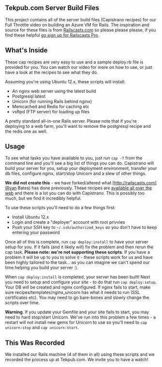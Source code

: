 ## Tekpub.com Server Build Files

This project contains all of the server build files (Capistrano recipes) for our Full Throttle video on building an Azure VM for Rails. The inspiration and source for these files is from [Railscasts.com](http://railscasts.com/episodes/337-capistrano-recipes) so please please please, if you find these helpful [go sign up for Railscasts Pro](http://railscasts.com/pro).

## What's Inside

These cap recipes are very easy to use and a sample deploy.rb file is provided for you. You can watch our video for more on how to use, or just have a look at the recipes to see what they do.

Assuming you're using Ubuntu 12.x, these scripts will install:

 * An nginx web server using the latest build
 * Postgresql latest
 * Unicorn (for running Rails behind nginx)
 * Memcached and Redis for caching etc
 * vsftpd (FTP server) for loading up files

A pretty standard all-in-one Rails server. Please note that if you're deploying to a web farm, you'll want to remove the postgresql recipe and the redis one as well.

## Usage

To see what tasks you have available to you, just run `cap -T` from the command line and you'll see a big list of things you can do. Capistrano will build your server for you, setup your deployment environment, transfer your db files, configure nginx, start/stop Unicorn and a slew of other things.

**We did not create this** - we have forked/altered what [http://railscasts.com](Ryan Bates) has done previously. These recipes are [available all over the web](http://viget.com/extend/building-an-environment-from-scratch-with-capistrano-2) and there is a lot you can do with Capistrano. This is possibly too much, but we find it incredibly helpful.

To use these scripts you'll need to do a few things first:

 * Install Ubuntu 12.x
 * Login and create a "deployer" account with root privvies
 * Push your SSH key to `~/.ssh/authorized_keys` so you don't have to keep entering your password

Once all of this is complete, run `cap deploy:install` to have your server setup for you. If it fails (and it likely will) fix the problem and then rerun the cap task. **Please note: we're not supporting these scripts**. If you have a problem it will be up to you to solve it - these scripts work for us and have been highly tailored to the task... as you can imagine we can't spend our time helping you build your server :).

When `cap deploy:install` is completed, your server has been built! Next you need to setup and configure your site - to do that run `cap deploy:setup`. Your DB will be created and nginx configured. If nginx fails to start, make sure recipes/templates/nginx_unicorn has what it needs to run (SSL certificates etc). You may need to go bare-bones and slowly change the scripts over time.

**Warning**. If you update your Gemfile and your site fails to start, you may need to hard stop/start Unicorn. We've run into this problem a few times - a restart will not install new gems for Unicorn to use so you'll need to `cap unicorn:stop` and `cap unicorn:start`.

## This Was Recorded

We installed our Rails machine (4 of them in all) using these scripts and we recorded the process up at Tekpub.com. We invite you to have a watch!

